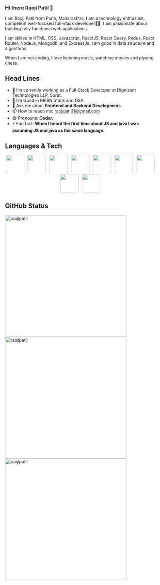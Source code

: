 ### Hi there Raoji Patil 👋

I am Raoji Patil from Pune, Maharashtra. I am a technology enthusiast, competent well-focused full-stack developer👨‍💻. I am passionate about building fully functional web applications.

I am skilled in HTML, CSS, Javascript, ReactJS, React Query, Redux, React Router, NodeJs, Mongodb, and ExpressJs. I am good in data structure and algorithms.

When I am not coding, I love listening music, watching movies and plyaing chess.


## Head Lines

- 🌱 I’m currently working as a Full-Stack Developer at Dignizant Technologies LLP, Surat.
- 🤔 I’m Good in MERN Stack and DSA.
- 💬 Ask me about <b>Frontend and Backend Development.</b>
- 📫 How to reach me: raojipatil11@gmail.com
- 😄 Pronouns: <b>Coder.</b>
- ⚡ Fun fact:  <b>When I heard the first time about JS and java I was assuming JS and java as the same language.</b>

## Languages & Tech

<p align='center'>
    <img height="60" src="https://cdn-icons-png.flaticon.com/128/5968/5968267.png">&nbsp;&nbsp;
    <img height="60" src="https://cdn-icons-png.flaticon.com/128/919/919826.png">&nbsp;&nbsp;
    <img height="60" src="https://cdn-icons-png.flaticon.com/128/5968/5968292.png">&nbsp;&nbsp;
    <img height="60" src="https://cdn-icons-png.flaticon.com/128/5968/5968672.png">&nbsp;&nbsp;
    <img height="60" src="https://cdn-icons.flaticon.com/png/128/1183/premium/1183672.png?token=exp=1644298205~hmac=34c273f9cd674eda5c5977c30571d811">&nbsp;&nbsp;
    <img height="60" src="https://cdn-icons-png.flaticon.com/128/919/919825.png">&nbsp;&nbsp;
    <img height="60" src="https://cdn.iconscout.com/icon/free/png-64/mongodb-3-1175138.png">&nbsp;&nbsp;
     <img height="60" src="https://n7.nextpng.com/sticker-png/925/447/sticker-png-express-js-node-js-javascript-mongodb-node-js-text-trademark-logo-web-application.png">&nbsp;&nbsp;
    <img height="60" src="https://cdn-icons.flaticon.com/png/128/4494/premium/4494748.png?token=exp=1644299297~hmac=08ee6dd0c34e43cfcf214681e6ebeac4">&nbsp;&nbsp;
</p>


## GitHub Status
<p><img align="center" src="https://github-readme-stats.vercel.app/api?username=raojipatil&show_icons=true&locale=en&theme=dracula" alt="raojipatil"  style="width:400px;" />
<img align="left" src="https://github-readme-stats.vercel.app/api/top-langs?username=raojipatil&show_icons=true&locale=en&layout=compact&theme=dracula" alt="raojipatil" style="width:400px;" /></p>   



<p><img align="center" src="https://github-readme-streak-stats.herokuapp.com/?user=raojipatil&theme=tokyonight" alt="raojipatil" style="width:400px;"  /></p>
